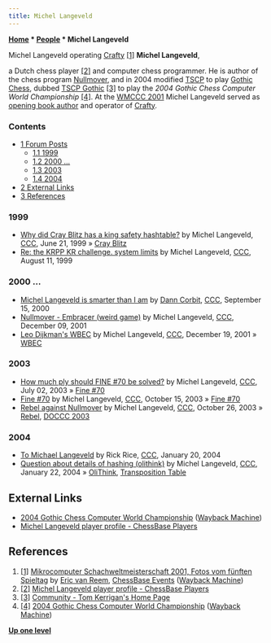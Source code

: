 ```yaml
---
title: Michel Langeveld
---
```

**[Home](Home "Home") \* [People](People "People") \* Michel Langeveld**



 [](https://web.archive.org/web/20020113161900/http://www.chessbase.de/events/events.asp?pid=86) Michel Langeveld operating [Crafty](Crafty "Crafty") <a id="cite-note-1" href="#cite-ref-1">[1]</a> 
**Michel Langeveld**,  

a Dutch chess player <a id="cite-note-2" href="#cite-ref-2">[2]</a> and computer chess programmer. 
He is author of the chess program [Nullmover](Nullmover "Nullmover"), and in 2004 modified [TSCP](TSCP "TSCP") to play [Gothic Chess](index.php?title=Gothic_Chess&action=edit&redlink=1 "Gothic Chess (page does not exist)"), dubbed [TSCP Gothic](index.php?title=TSCP_Gothic&action=edit&redlink=1 "TSCP Gothic (page does not exist)") <a id="cite-note-3" href="#cite-ref-3">[3]</a> 
to play the *2004 Gothic Chess Computer World Championship* <a id="cite-note-4" href="#cite-ref-4">[4]</a>.
At the [WMCCC 2001](WMCCC_2001 "WMCCC 2001") Michel Langeveld served as [opening book author](Category:Opening_Book_Author "Category:Opening Book Author") and operator of [Crafty](Crafty "Crafty"). 



### Contents


* [1 Forum Posts](#forum-posts)
	+ [1.1 1999](#1999)
	+ [1.2 2000 ...](#2000-...)
	+ [1.3 2003](#2003)
	+ [1.4 2004](#2004)
* [2 External Links](#external-links)
* [3 References](#references)






### 1999


* [Why did Cray Blitz has a king safety hashtable?](https://www.stmintz.com/ccc/index.php?id=57235) by Michel Langeveld, [CCC](CCC "CCC"), June 21, 1999 » [Cray Blitz](Cray_Blitz "Cray Blitz")
* [Re: the KRPP KR challenge. system limits](https://www.stmintz.com/ccc/index.php?id=64355) by Michel Langeveld, [CCC](CCC "CCC"), August 11, 1999


### 2000 ...


* [Michel Langeveld is smarter than I am](https://www.stmintz.com/ccc/index.php?id=129597) by [Dann Corbit](Dann_Corbit "Dann Corbit"), [CCC](CCC "CCC"), September 15, 2000
* [Nullmover - Embracer (weird game)](https://www.stmintz.com/ccc/index.php?id=201147) by Michel Langeveld, [CCC](CCC "CCC"), December 09, 2001
* [Leo Dijkman's WBEC](https://www.stmintz.com/ccc/index.php?id=202604) by Michel Langeveld, [CCC](CCC "CCC"), December 19, 2001 » [WBEC](WBEC "WBEC")


### 2003


* [How much ply should FINE #70 be solved?](https://www.stmintz.com/ccc/index.php?id=304213) by Michel Langeveld, [CCC](CCC "CCC"), July 02, 2003 » [Fine #70](Lasker-Reichhelm_Position "Lasker-Reichhelm Position")
* [Fine #70](https://www.stmintz.com/ccc/index.php?id=321449) by Michel Langeveld, [CCC](CCC "CCC"), October 15, 2003 » [Fine #70](Lasker-Reichhelm_Position "Lasker-Reichhelm Position")
* [Rebel against Nullmover](https://www.stmintz.com/ccc/index.php?id=323799) by Michel Langeveld, [CCC](CCC "CCC"), October 26, 2003 » [Rebel](Rebel "Rebel"), [DOCCC 2003](DOCCC_2003 "DOCCC 2003")


### 2004


* [To Michael Langeveld](https://www.stmintz.com/ccc/index.php?id=343651) by Rick Rice, [CCC](CCC "CCC"), January 20, 2004
* [Question about details of hashing (olithink)](https://www.stmintz.com/ccc/index.php?id=344036) by Michel Langeveld, [CCC](CCC "CCC"), January 22, 2004 » [OliThink](OliThink "OliThink"), [Transposition Table](Transposition_Table "Transposition Table")


## External Links


* [2004 Gothic Chess Computer World Championship](https://web.archive.org/web/20050213005119/http://www.gothicchess.org/world_comp_champ_2004.html) ([Wayback Machine](https://en.wikipedia.org/wiki/Wayback_Machine))
* [Michel Langeveld player profile - ChessBase Players](https://players.chessbase.com/en/player/Langeveld_Michel/528772)


## References


1. <a id="cite-ref-1" href="#cite-note-1">[1]</a> [Mikrocomputer Schachweltmeisterschaft 2001, Fotos vom fünften Spieltag](https://web.archive.org/web/20020113161900/http://www.chessbase.de/events/events.asp?pid=86) by [Eric van Reem](Eric_van_Reem "Eric van Reem"), [ChessBase Events](ChessBase "ChessBase") ([Wayback Machine](https://en.wikipedia.org/wiki/Wayback_Machine))
2. <a id="cite-ref-2" href="#cite-note-2">[2]</a> [Michel Langeveld player profile - ChessBase Players](https://players.chessbase.com/en/player/Langeveld_Michel/528772)
3. <a id="cite-ref-3" href="#cite-note-3">[3]</a> [Community - Tom Kerrigan's Home Page](http://www.tckerrigan.com/Chess/TSCP/Community/)
4. <a id="cite-ref-4" href="#cite-note-4">[4]</a> [2004 Gothic Chess Computer World Championship](https://web.archive.org/web/20050213005119/http://www.gothicchess.org/world_comp_champ_2004.html) ([Wayback Machine](https://en.wikipedia.org/wiki/Wayback_Machine))

**[Up one level](People "People")**







 

